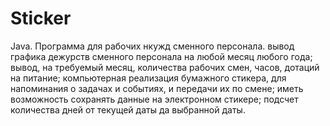 # Sticker
Java.
Программа для рабочих нкужд сменного персонала. 
вывод графика дежурств сменного персонала на любой месяц любого года;
вывод, на требуемый месяц, количества рабочих смен, часов, дотаций на питание;
компьютерная реализация бумажного стикера, для напоминания о задачах и событиях, и передачи их по смене;
иметь возможность сохранять данные на электронном стикере;
подсчет количества дней от текущей даты да выбранной даты.
